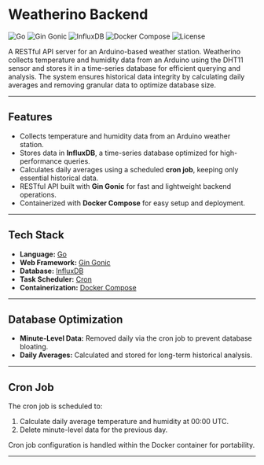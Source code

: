 # Weatherino Backend

![Go](https://img.shields.io/badge/Go-1.20-blue)
![Gin Gonic](https://img.shields.io/badge/Gin%20Gonic-v1.9-lightblue)
![InfluxDB](https://img.shields.io/badge/InfluxDB-v2.0-orange)
![Docker Compose](https://img.shields.io/badge/Docker%20Compose-1.29.2-blue)
![License](https://img.shields.io/badge/license-MIT-green)

A RESTful API server for an Arduino-based weather station. Weatherino collects temperature and humidity data from an Arduino using the DHT11 sensor and stores it in a time-series database for efficient querying and analysis. The system ensures historical data integrity by calculating daily averages and removing granular data to optimize database size.

---

## Features

- Collects temperature and humidity data from an Arduino weather station.
- Stores data in **InfluxDB**, a time-series database optimized for high-performance queries.
- Calculates daily averages using a scheduled **cron job**, keeping only essential historical data.
- RESTful API built with **Gin Gonic** for fast and lightweight backend operations.
- Containerized with **Docker Compose** for easy setup and deployment.

---

## Tech Stack

- **Language:** [Go](https://golang.org/)
- **Web Framework:** [Gin Gonic](https://gin-gonic.com/)
- **Database:** [InfluxDB](https://www.influxdata.com/)
- **Task Scheduler:** [Cron](https://en.wikipedia.org/wiki/Cron)
- **Containerization:** [Docker Compose](https://docs.docker.com/compose/)

---

## Database Optimization

- **Minute-Level Data:** Removed daily via the cron job to prevent database bloating.
- **Daily Averages:** Calculated and stored for long-term historical analysis.

---

## Cron Job

The cron job is scheduled to:
1. Calculate daily average temperature and humidity at 00:00 UTC.
2. Delete minute-level data for the previous day.

Cron job configuration is handled within the Docker container for portability.

---





